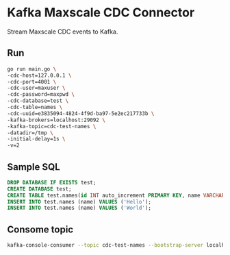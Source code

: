 # Kafka Maxscale CDC Connector

Stream Maxscale CDC events to Kafka.

## Run

```bash
go run main.go \
-cdc-host=127.0.0.1 \
-cdc-port=4001 \
-cdc-user=maxuser \
-cdc-password=maxpwd \
-cdc-database=test \
-cdc-table=names \
-cdc-uuid=e3835094-4824-4f9d-ba97-5e2ec217733b \
-kafka-brokers=localhost:29092 \
-kafka-topic=cdc-test-names \
-datadir=/tmp \
-initial-delay=1s \
-v=2
```

## Sample SQL

```sql
DROP DATABASE IF EXISTS test;
CREATE DATABASE test;
CREATE TABLE test.names(id INT auto_increment PRIMARY KEY, name VARCHAR(20));
INSERT INTO test.names (name) VALUES ('Hello');
INSERT INTO test.names (name) VALUES ('World');
```

## Consome topic

```bash
kafka-console-consumer --topic cdc-test-names --bootstrap-server localhost:9092

```  